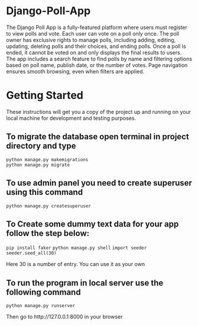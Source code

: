 # Django-Poll-App

The Django Poll App is a fully-featured platform where users must register to view polls and vote. Each user can vote on a poll only once. The poll owner has exclusive rights to manage polls, including adding, editing, updating, deleting polls and their choices, and ending polls. Once a poll is ended, it cannot be voted on and only displays the final results to users. The app includes a search feature to find polls by name and filtering options based on poll name, publish date, or the number of votes. Page navigation ensures smooth browsing, even when filters are applied.

<h1>Getting Started</h1>
<p>These instructions will get you a copy of the project up and running on your local machine for development and testing purposes.</p>

<h2>To migrate the database open terminal in project directory and type</h2>
<code>python manage.py makemigrations</code><br>
<code>python manage.py migrate</code>

<h2>To use admin panel you need to create superuser using this command </h2>
<code>python manage.py createsuperuser</code>

<h2>To Create some dummy text data for your app follow the step below:</h2>
<code>pip install faker</code>
<code>python manage.py shell</code>
<code>import seeder</code>
<code>seeder.seed_all(30)</code>
<p>Here 30 is a number of entry. You can use it as your own</p>

<h2> To run the program in local server use the following command </h2>
<code>python manage.py runserver</code>

<p>Then go to http://127.0.0.1:8000 in your browser</p>
